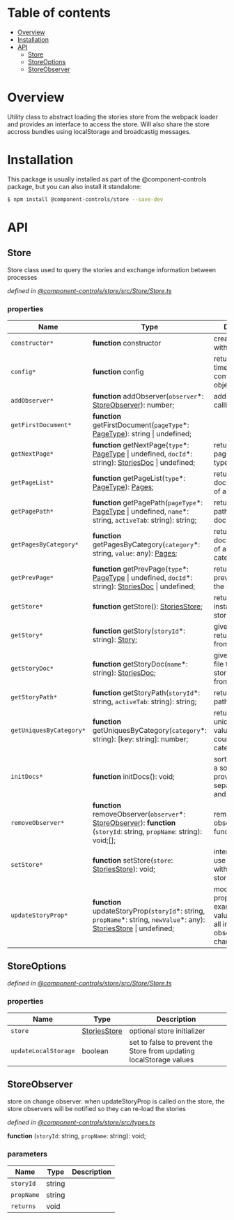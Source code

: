 # Table of contents

-   [Overview](#overview)
-   [Installation](#installation)
-   [API](#api)
    -   [Store](#store)
    -   [StoreOptions](#storeoptions)
    -   [StoreObserver](#storeobserver)

# Overview

Utility class to abstract loading the stories store from the webpack loader and provides an interface to access the store. Will also share the store accross bundles using localStorage and broadcastig messages.

# Installation

This package is usually installed as part of the @component-controls package, but you can also install it standalone:

```bash
$ npm install @component-controls/store --save-dev
```

# API

<tsdoc-typescript files="./src/types.ts" entry="./src/Store/Store.ts"/>

<!-- START-TSDOC-TYPESCRIPT -->

## Store

Store class used to query the stories and exchange information between processes

_defined in [@component-controls/store/src/Store/Store.ts](https://github.com/ccontrols/component-controls/tree/master/core/store/src/Store/Store.ts#L36)_



### properties

| Name                    | Type                                                                                                                                        | Description                                                                                                           |
| ----------------------- | ------------------------------------------------------------------------------------------------------------------------------------------- | --------------------------------------------------------------------------------------------------------------------- |
| `constructor*`          | **function** constructor                                                                                                                    | create a store with options                                                                                           |
| `config*`               | **function** config                                                                                                                         | returns the run time configuration object.                                                                            |
| `addObserver*`          | **function** addObserver(`observer`\*: [StoreObserver](#storeobserver)): number;                                                            | add observer callback function                                                                                        |
| `getFirstDocument*`     | **function** getFirstDocument(`pageType`\*: [PageType](#pagetype)): string \| undefined;                                                    |                                                                                                                       |
| `getNextPage*`          | **function** getNextPage(`type`\*: [PageType](#pagetype) \| undefined, `docId`\*: string): [StoriesDoc](#storiesdoc) \| undefined;          | returns the next page of the same type.                                                                               |
| `getPageList*`          | **function** getPageList(`type`\*: [PageType](#pagetype)): [Pages](#pages);                                                                 | returns all the documents/pages of a certain type.                                                                    |
| `getPagePath*`          | **function** getPagePath(`pageType`\*: [PageType](#pagetype) \| undefined, `name`\*: string, `activeTab`: string): string;                  | returns the url path to a document.                                                                                   |
| `getPagesByCategory*`   | **function** getPagesByCategory(`category`\*: string, `value`: any): [Pages](#pages);                                                       | returns all the documents/pages of a certain category value.                                                          |
| `getPrevPage*`          | **function** getPrevPage(`type`\*: [PageType](#pagetype) \| undefined, `docId`\*: string): [StoriesDoc](#storiesdoc) \| undefined;          | returns the previous page of the same type.                                                                           |
| `getStore*`             | **function** getStore(): [StoriesStore](#storiesstore);                                                                                     | returns an instance of the store                                                                                      |
| `getStory*`             | **function** getStory(`storyId`\*: string): [Story](#story);                                                                                | given a story id return a story from the store                                                                        |
| `getStoryDoc*`          | **function** getStoryDoc(`name`\*: string): [StoriesDoc](#storiesdoc);                                                                      | given a story doc file title, return a story doc file from the store                                                  |
| `getStoryPath*`         | **function** getStoryPath(`storyId`\*: string, `activeTab`: string): string;                                                                | returns the url path to a story.                                                                                      |
| `getUniquesByCategory*` | **function** getUniquesByCategory(`category`\*: string): \[key: string]: number;                                                            | returns all the unique category values (and their cound) for a category field.                                        |
| `initDocs*`             | **function** initDocs(): void;                                                                                                              | sort documents if a sortfunction is provided. separate docs and blogs                                                 |
| `removeObserver*`       | **function** removeObserver(`observer`\*: [StoreObserver](#storeobserver)): **function** (`storyId`: string, `propName`: string): void;\[]; | remove installed observer callback function                                                                           |
| `setStore*`             | **function** setStore(`store`: [StoriesStore](#storiesstore)): void;                                                                        | internal set store, use for testing with mockup store.                                                                |
| `updateStoryProp*`      | **function** updateStoryProp(`storyId`\*: string, `propName`\*: string, `newValue`\*: any): [StoriesStore](#storiesstore) \| undefined;     | modify story properties, for example controls values. will notify all installed store observers of the changed story. |

## StoreOptions

_defined in [@component-controls/store/src/Store/Store.ts](https://github.com/ccontrols/component-controls/tree/master/core/store/src/Store/Store.ts#L23)_



### properties

| Name                 | Type                          | Description                                                         |
| -------------------- | ----------------------------- | ------------------------------------------------------------------- |
| `store`              | [StoriesStore](#storiesstore) | optional store initializer                                          |
| `updateLocalStorage` | boolean                       | set to false to prevent the Store from updating localStorage values |

## StoreObserver

store on change observer.
when updateStoryProp is called on the store, the store observers will be notified
so they can re-load the stories

_defined in [@component-controls/store/src/types.ts](https://github.com/ccontrols/component-controls/tree/master/core/store/src/types.ts#L15)_

**function** (`storyId`: string, `propName`: string): void;

### parameters

| Name       | Type   | Description |
| ---------- | ------ | ----------- |
| `storyId`  | string |             |
| `propName` | string |             |
| `returns`  | void   |             |

<!-- END-TSDOC-TYPESCRIPT -->
